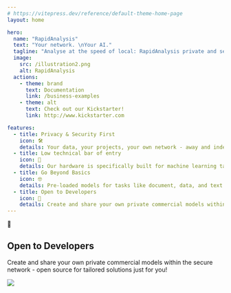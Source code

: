 ```yaml
---
# https://vitepress.dev/reference/default-theme-home-page
layout: home

hero:
  name: "RapidAnalysis"
  text: "Your network. \nYour AI."
  tagline: "Analyse at the speed of local: RapidAnalysis private and secure Network Attached Compute."
  image:
    src: /illustration2.png
    alt: RapidAnalysis
  actions:
    - theme: brand
      text: Documentation
      link: /business-examples
    - theme: alt
      text: Check out our Kickstarter!
      link: http://www.kickstarter.com

features:
  - title: Privacy & Security First
    icon: 🛠️
    details: Your data, your projects, your own network - away and independent from the cloud!
  - title: Low technical bar of entry
    icon: 🚀
    details: Our hardware is specifically built for machine learning tasks - perform BERT and LLM prompts in 2 seconds!
  - title: Go Beyond Basics
    icon: 🤓
    details: Pre-loaded models for tasks like document, data, and text analysis, with a growing model store for specialized needs - adjust the model for your business needs!
  - title: Open to Developers
    icon: 🦑
    details: Create and share your own private commercial models within the secure network - open source for tailored solutions just for you!  
---
```


<div data-v-f5090ebe="" data-v-d8beba3b="" class="VPFeatures VPHomeFeatures">
<div data-v-f5090ebe="" class="container">
<div data-v-f5090ebe="" class="items">

<div data-v-f5090ebe="" class="item grid-4">
<div data-v-549c013f="" data-v-f5090ebe="" class="VPLink no-icon VPFeature">
<article data-v-549c013f="" class="box"><!--v-if--></article></div></div>

<div data-v-f5090ebe="" class="item grid-4">
<div data-v-549c013f="" data-v-f5090ebe="" class="VPLink no-icon VPFeature">
<article data-v-549c013f="" class="box"><!--v-if--></article></div></div>


<div data-v-f5090ebe="" class="item grid-4"><div data-v-549c013f="" data-v-f5090ebe="" class="VPLink no-icon VPFeature"><article data-v-549c013f="" class="box"><div data-v-549c013f="" class="icon">🦑</div><h2 data-v-549c013f="" class="title">Open to Developers</h2><p data-v-549c013f="" class="details">Create and share your own private commercial models within the secure network - open source for tailored solutions just for you!</p><!--v-if--></article></div></div>

<img src="/darius.jpg">

</div></div></div>
